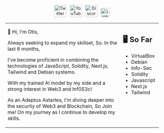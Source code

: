 <div align=center>
<a href="https://twitter.com/TMCormorant"><img src="https://cdn.worldvectorlogo.com/logos/twitter-6.svg" title="Twitter" alt="Twitter Account" width="40"/></a> 
&ensp;<a href="https://www.youtube.com/@themorningcormorant5241"><img src="https://cdn.worldvectorlogo.com/logos/youtube-icon.svg" title="YouTube" alt="YouTube Account" width="40"/></a>
&ensp;<a href="https://discord.gg/4Mh6ywFECC"><img src="https://cdn.worldvectorlogo.com/logos/discord-6.svg" title="Discord" alt="Discord Community" width="40"/></a> 
&ensp;<a href="https://www.linkedin.com/in/otis-james-3949ab257//"><img src="https://cdn.worldvectorlogo.com/logos/linkedin-icon-2.svg" title="Linkedin" alt="Linkedin Account" width="30"/></a> 
</div>

<table><tr><td valign="top" width="75%">
  
  👋 Hi, I'm Otis,
  
  
  Always seeking to expand my skillset, So. In the last 6 months,
  
  I've become proficient in combining the technologies of JavaScript, Solidity, Next.js,             Tailwind and Debian systems.
  
  With my trained AI model by my side and a strong interest in Web3 and Inf0S3c! 
  
  As an Adeptus Astartes, I'm diving deeper into the security of Web3 and Blockchain, So Join me!     On my journey as I continue to develop my skills.

  
   
 </td><td valign="top" width="25%">
  
## 🖥️ So Far
  
  - VirtualBox
  - Debian
  - Info-Sec
  - Solidity
  - Javascript
  - Next.js
  - Tailwind
  
  
  
  
  
